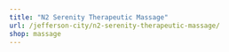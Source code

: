 ```yaml
---
title: "N2 Serenity Therapeutic Massage"
url: /jefferson-city/n2-serenity-therapeutic-massage/
shop: massage
---
```

